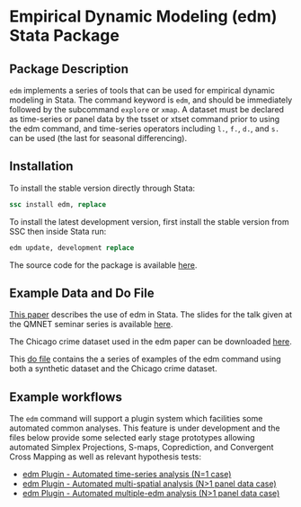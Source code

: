 # Empirical Dynamic Modeling (edm) Stata Package

## Package Description

`edm` implements a series of tools that can be used for empirical dynamic modeling in Stata. The command keyword is `edm`, and should be immediately followed by the subcommand `explore` or `xmap`. A dataset must be declared as time-series or panel data by the tsset or xtset command prior to using the edm command, and time-series operators including `l.`, `f.`, `d.`, and `s.` can be used (the last for seasonal differencing).

## Installation

To install the stable version directly through Stata:

```stata
ssc install edm, replace
```

To install the latest development version, first install the stable version from SSC then inside Stata run:

```stata
edm update, development replace
```

The source code for the package is available [here](https://github.com/EDM-Developers/EDM).

## Example Data and Do File

[This paper](https://jinjingli.github.io/edm/edm-wp.pdf) describes the use of edm in Stata. The slides for the talk given at the QMNET seminar series is available [here](pdfs/EDM-talk-QMNET.pdf).

The Chicago crime dataset used in the edm paper can be downloaded [here](https://jinjingli.github.io/edm/chicago.dta).

This [do file](https://jinjingli.github.io/edm/sj-edm.do) contains the a series of examples of the edm command using both a synthetic dataset and the Chicago crime dataset.

## Example workflows

The `edm` command will support a plugin system which facilities some automated common analyses. This feature is under development and the files below provide some selected early stage prototypes allowing automated Simplex Projections, S-maps, Coprediction, and Convergent Cross Mapping as well as relevant hypothesis tests:

- [edm Plugin - Automated time-series analysis (N=1 case)](workflows/1._EDM_for_N_of_1-traditional_time-series_case.do)
- [edm Plugin - Automated multi-spatial analysis (N>1 panel data case)](workflows/2._Multispatial_edm-pooling_panel_IDs_together.do)
- [edm Plugin - Automated multiple-edm analysis (N>1 panel data case)](workflows/3._Multiple_EDM-analyze_each_panel_ID_separately.do)
